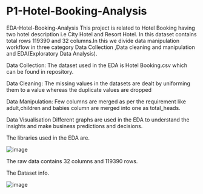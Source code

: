 # P1-Hotel-Booking-Analysis
EDA-Hotel-Booking-Analysis
This project is related to Hotel Booking having two hotel description i.e City Hotel and Resort Hotel. In this dataset contains total rows 119390 and 32 columns.In this we divide data manipulation workflow in three category Data Collection ,Data cleaning and manipulation and EDA(Exploratory Data Analysis).

Data Collection:
The dataset used in the EDA is Hotel Booking.csv which can be found in repository.

Data Cleaning:
The missing values in the datasets are dealt by uniforming them to a value whereas the duplicate values are dropped

Data Manipulation:
Few columns are merged as per the requirement like adult,children and babies column are merged into one as total_heads.

Data Visualisation
Different graphs are used in the EDA to understand the insights and make business predictions and decisions.

The libraries used in the EDA are.

![image](https://user-images.githubusercontent.com/101591950/216896391-4da9792a-a61d-4ded-a3fd-591ebeb4f4af.png)

The raw data contains 32 columns and 119390 rows.

The Dataset info.

![image](https://user-images.githubusercontent.com/101591950/216896361-09f48ab5-bfff-4a13-80c3-c99632bfccb3.png)
